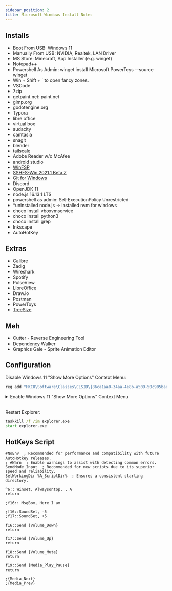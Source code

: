 ```yaml
---
sidebar_position: 2
title: Microsoft Windows Install Notes
---
```


## Installs

- Boot From USB: Windows 11
- Manually From USB: NVIDIA, Realtek, LAN Driver
- MS Store: Minecraft, App Installer (e.g. winget)
- Notepad++
- Powershell As Admin: winget install Microsoft.PowerToys --source winget
- Win + Shift + ` to open fancy zones.
- VSCode
- 7zip
- getpaint.net: paint.net
- gimp.org
- godotengine.org
- Typora
- libre office
- virtual box
- audacity
- camtasia
- snagit
- blender
- tailscale
- Adobe Reader w/o McAfee
- android studio
- [WinFSP](https://github.com/billziss-gh/winfsp/releases/tag/v1.10B4)
- [SSHFS-Win 2021.1 Beta 2](https://github.com/billziss-gh/sshfs-win/releases/tag/v3.7.21011)
- [Git for Windows](https://git-scm.com/download/win)
- Discord
- OpenJDK 11
- node.js 16.13.1 LTS
- powershell as admin: Set-ExecutionPolicy Unrestricted
- *uninstalled node.js -> installed nvm for windows
- choco install vboxvmservice
- choco install python3
- choco install grep
- Inkscape
- AutoHotKey

## Extras

- Calibre
- Zadig
- Wireshark
- Spotify
- PulseView
- LibreOffice
- Draw.io
- Postman
- PowerToys
- [TreeSize](https://www.jam-software.com/treesize_free)

## Meh

- Cutter - Reverse Engineering Tool
- Dependency Walker
- Graphics Gale - Sprite Animation Editor

## Configuration

Disable Windows 11 "Show More Options" Context Menu:

```cmd
reg add "HKCU\Software\Classes\CLSID\{86ca1aa0-34aa-4e8b-a509-50c905bae2a2}\InprocServer32" /f /ve
```

<details>
<summary>Enable Windows 11 "Show More Options" Context Menu</summary>
<br />

```cmd
reg delete "HKEY_CURRENT_USER\Software\Classes\CLSID\{86ca1aa0-34aa-4e8b-a509-50c905bae2a2}" /f​
```

</details><br />

Restart Explorer:

```cmd
taskkill /f /im explorer.exe
start explorer.exe
```

## HotKeys Script

```ahk
#NoEnv  ; Recommended for performance and compatibility with future AutoHotkey releases.
; #Warn  ; Enable warnings to assist with detecting common errors.
SendMode Input  ; Recommended for new scripts due to its superior speed and reliability.
SetWorkingDir %A_ScriptDir%  ; Ensures a consistent starting directory.

^6:: Winset, Alwaysontop, , A
return

;f16:: MsgBox, Here I am

;f16::SoundSet, -5
;f17::SoundSet, +5

f16::Send {Volume_Down}
return

f17::Send {Volume_Up}
return

f18::Send {Volume_Mute}
return

f19::Send {Media_Play_Pause}
return

;{Media_Next}
;{Media_Prev}

```
